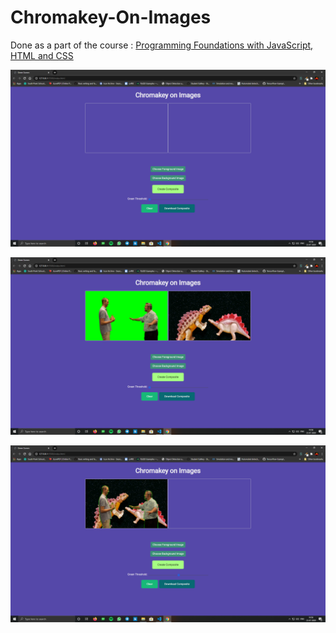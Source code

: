 # Chromakey-On-Images

Done as a part of the course : [Programming Foundations with JavaScript, HTML and CSS](https://www.coursera.org/learn/duke-programming-web)

![Empty Canvas](https://github.com/samir2901/Chromakey-On-Images/blob/master/screenshots/Screenshot%20(65).png?raw=true)

![Images Added](https://github.com/samir2901/Chromakey-On-Images/blob/master/screenshots/Screenshot%20(66).png?raw=true)

![Composition Done](https://github.com/samir2901/Chromakey-On-Images/blob/master/screenshots/Screenshot%20(67).png?raw=true)